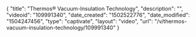 {
    "title": "Thermos&reg; Vacuum-Insulation Technology",
    "description": "",
    "videoid": "109991340",
    "date_created": "1502522776",
    "date_modified": "1504247456",
    "type": "captivate",
    "layout": "video",
    "url": "\/v\/thermos-vacuum-insulation-technology\/109991340"
}